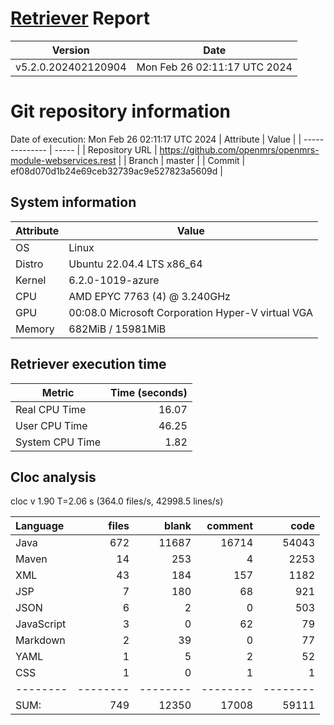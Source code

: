 # [Retriever](https://github.com/PalladioSimulator/Palladio-ReverseEngineering-Retriever) Report
| Version | Date |
| ------- | ---- |
| v5.2.0.202402120904 | Mon Feb 26 02:11:17 UTC 2024 |

# Git repository information
Date of execution: Mon Feb 26 02:11:17 UTC 2024
|    Attribute   | Value |
| -------------- | ----- |
| Repository URL | https://github.com/openmrs/openmrs-module-webservices.rest |
| Branch         | master |
| Commit         | ef08d070d1b24e69ceb32739ac9e527823a5609d |


## System information
| Attribute | Value |
| --------- | ----- |
| OS | Linux  |
| Distro | Ubuntu 22.04.4 LTS x86_64  |
| Kernel | 6.2.0-1019-azure  |
| CPU | AMD EPYC 7763 (4) @ 3.240GHz  |
| GPU | 00:08.0 Microsoft Corporation Hyper-V virtual VGA  |
| Memory | 682MiB / 15981MiB  |

## Retriever execution time
| Metric | Time (seconds) |
| --- | ---: |
| Real CPU Time | 16.07 |
| User CPU Time | 46.25 |
| System CPU Time | 1.82 |
<!--
Explainations:
- __Real CPU Time__: actual time the command has run (can be less than total time spent in user and system mode for multi-threaded processes)
- __User CPU Time__: time the command has spent running in user mode
- __System CPU Time__: time the command has spent running in system or kernel mode
-->

## Cloc analysis
cloc v 1.90  T=2.06 s (364.0 files/s, 42998.5 lines/s)

Language|files|blank|comment|code
:-------|-------:|-------:|-------:|-------:
Java|672|11687|16714|54043
Maven|14|253|4|2253
XML|43|184|157|1182
JSP|7|180|68|921
JSON|6|2|0|503
JavaScript|3|0|62|79
Markdown|2|39|0|77
YAML|1|5|2|52
CSS|1|0|1|1
--------|--------|--------|--------|--------
SUM:|749|12350|17008|59111
